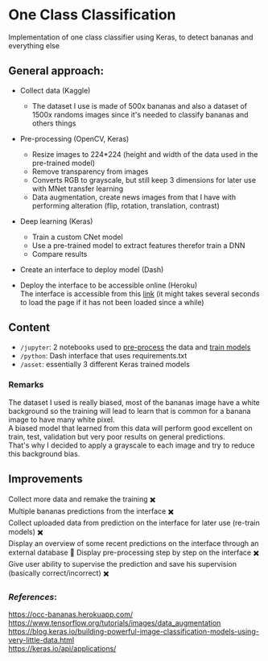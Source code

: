 # One Class Classification  
 Implementation of one class classifier using Keras, to detect bananas and everything else  


## General approach:  
- Collect data (Kaggle)  
    - The dataset I use is made of 500x bananas and also a dataset of 1500x randoms images since it's needed to classify bananas and others things  


- Pre-processing (OpenCV, Keras)  
    - Resize images to 224*224 (height and width of the data used in the pre-trained model)  
    - Remove transparency from images  
    - Converts RGB to grayscale, but still keep 3 dimensions for later use with MNet transfer learning  
    - Data augmentation, create news images from that I have with performing alteration (flip, rotation, translation, contrast)  


- Deep learning (Keras)
    - Train a custom CNet model  
    - Use a pre-trained model to extract features therefor train a DNN  
    - Compare results  


- Create an interface to deploy model (Dash)  


- Deploy the interface to be accessible online (Heroku)  
The interface is accessible from this [link](https://occ-bananas.herokuapp.com/) (it might takes several seconds to load the page if it has not been loaded since a while)  

## Content

- `/jupyter`: 2 notebooks used to [pre-process](jupyter/preprocess.ipynb) the data and [train models](jupyter/models.ipynb)  
- `/python`: Dash interface that uses requirements.txt  
- `/asset`: essentially 3 different Keras trained models  

### Remarks
The dataset I used is really biased, most of the bananas image have a white background so the training will lead to learn that is common for a banana image to have many white pixel.  
A biased model that learned from this data will perform good excellent on train, test, validation but very poor results on general predictions.  
That's why I decided to apply a grayscale to each image and try to reduce this background bias.  


## Improvements
Collect more data and remake the training :heavy_multiplication_x:  
Multiple bananas predictions from the interface :heavy_multiplication_x:  
Collect uploaded data from prediction on the interface for later use (re-train models) :heavy_multiplication_x:  
Display an overview of some recent predictions on the interface through an external database :banana:
Display pre-processing step by step on the interface :heavy_multiplication_x:  
Give user ability to supervise the prediction and save his supervision (basically correct/incorrect) :heavy_multiplication_x:


### *References*:
https://occ-bananas.herokuapp.com/  
https://www.tensorflow.org/tutorials/images/data_augmentation  
https://blog.keras.io/building-powerful-image-classification-models-using-very-little-data.html    
https://keras.io/api/applications/  

